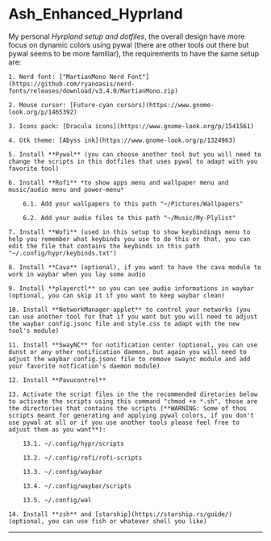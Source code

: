 # Ash_Enhanced_Hyprland
My personal *Hyrpland setup and dotfiles*, the overall design have more focus on dynamic colors using pywal (there are other tools out there but pywal seems to be more familiar), the requirements to have the same setup are: 

	1. Nerd font: ["MartianMono Nerd Font"](https://github.com/ryanoasis/nerd-fonts/releases/download/v3.4.0/MartianMono.zip)

	2. Mouse cursor: [Future-cyan cursors](https://www.gnome-look.org/p/1465392)

	3. Icons pack: [Dracula icons](https://www.gnome-look.org/p/1541561)

	4. Gtk theme: [Abyss ink](https://www.gnome-look.org/p/1324963)

	5. Install **Pywal** (you can choose another tool but you will need to change the scripts in this dotfiles that uses pywal to adapt with you favorite tool)

	6. Install **Rofi** *to show apps menu and wallpaper menu and music/audio menu and power-menu*

		6.1. Add your wallpapers to this path "~/Pictures/Wallpapers"

		6.2. Add your audio files to this path "~/Music/My-Plylist"

	7. Install **Wofi** (used in this setup to show keybindings menu to help you remember what keybinds you use to do this or that, you can edit the file that contains the keybinds in this path "~/.config/hypr/keybinds.txt")

	8. Install **Cava** (optional), if you want to have the cava module to work in waybar when you lay some audio

	9. Install **playerctl** so you can see audio informations in waybar (optional, you can skip it if you want to keep waybar clean)

	10. Install **NetworkManager-applet** to control your networks (you can use another tool for that if you want but you will need to adjust the waybar config.jsonc file and style.css to adapt with the new tool's module)

	11. Install **SwayNC** for notification center (optional, you can use dunst or any other notification daemon, but again you will need to adjust the waybar config.jsonc file to remove swaync module and add your favorite notfication's daemon module)

	12. Install **Pavucontrol**

	13. Activate the script files in the the recommended diretories below to activate the scripts using this command "chmod +x *.sh", those are the directories that contains the scripts (**WARNING: Some of thos scripts meant for generating and applying pywal colors, if you don't use pywal at all or if you use another tools please feel free to adjust them as you want**):

		13.1. ~/.config/hypr/scripts

		13.2. ~/.config/rofi/rofi-scripts 

		13.3. ~/.config/waybar 

		13.4. ~/.config/waybar/scripts

		13.5. ~/.config/wal 

	14. Install **zsh** and [starship](https://starship.rs/guide/) (optional, you can use fish or whatever shell you like)


---